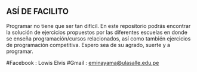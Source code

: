 ## ASÍ DE FACILITO
Programar no tiene que ser tan difícil. En este repositorio podrás encontrar la solución de ejercicios propuestos por las diferentes escuelas en donde se enseña programación/cursos relacionados, así como también ejercicios de programación competitiva. Espero sea de su agrado, suerte y a  programar.

#Facebook : Lowis Elvis
#Gmail    : eminayama@ulasalle.edu.pe

